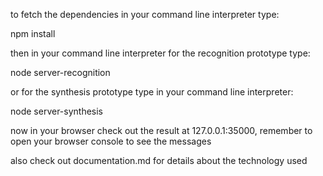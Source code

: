 to fetch the dependencies in your command line interpreter type:

npm install

then in your command line interpreter for the recognition prototype type:

node server-recognition

or for the synthesis prototype type in your command line interpreter:

node server-synthesis

now in your browser check out the result at 127.0.0.1:35000, remember to open your browser console to see the messages

also check out documentation.md for details about the technology used